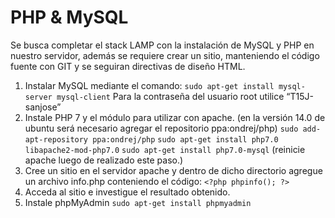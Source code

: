 # PHP & MySQL

Se busca completar el stack LAMP con la instalación de MySQL y PHP en nuestro servidor, además se requiere crear un sitio, manteniendo el código fuente con GIT y se seguiran directivas de diseño HTML.

1. Instalar MySQL mediante el comando:
  `sudo apt-get install mysql-server mysql-client` Para la contraseña del usuario root utilice “T15J-sanjose”
2. Instale PHP 7 y el módulo para utilizar con apache. (en la versión 14.0 de ubuntu será necesario agregar el repositorio  ppa:ondrej/php)
  `sudo add-apt-repository ppa:ondrej/php`
  `sudo apt-get install php7.0 libapache2-mod-php7.0`
  `sudo apt-get install php7.0-mysql`
  (reinicie apache luego de realizado este paso.)
3. Cree un sitio en el servidor apache y dentro de dicho directorio agregue un archivo info.php conteniendo el código:
  `<?php phpinfo(); ?>`
4. Acceda al sitio e investigue el resultado obtenido.
5. Instale phpMyAdmin
  `sudo apt-get install phpmyadmin`
